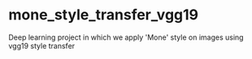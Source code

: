 # mone_style_transfer_vgg19
Deep learning project in which we apply 'Mone' style on images using vgg19 style transfer
